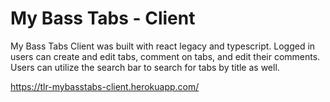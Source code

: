 # My Bass Tabs - Client

My Bass Tabs Client was built with react legacy and typescript. Logged in users can create and edit tabs, comment on tabs, and edit their comments. Users can utilize the search bar to search for tabs by title as well. 

https://tlr-mybasstabs-client.herokuapp.com/
